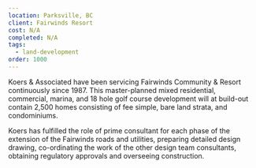```yaml
---
location: Parksville, BC
client: Fairwinds Resort
cost: N/A
completed: N/A
tags:
  - land-development
order: 1000
---
```

Koers & Associated have been servicing Fairwinds Community & Resort continuously since 1987.  This master-planned mixed residential, commercial, marina, and 18 hole golf course development will at build-out contain 2,500 homes consisting of fee simple, bare land strata, and condominiums.

Koers has fulfilled the role of prime consultant for each phase of the extension of the Fairwinds roads and utilities, preparing detailed design drawing, co-ordinating the work of the other design team consultants, obtaining regulatory approvals and overseeing construction.
